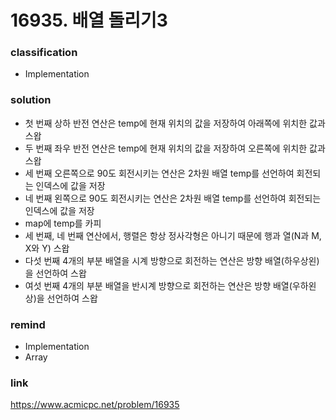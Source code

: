 # 16935. 배열 돌리기3

### classification
* Implementation

### solution
* 첫 번째 상하 반전 연산은 temp에 현재 위치의 값을 저장하여 아래쪽에 위치한 값과 스왑
* 두 번째 좌우 반전 연산은 temp에 현재 위치의 값을 저장하여 오른쪽에 위치한 값과 스왑
* 세 번째 오른쪽으로 90도 회전시키는 연산은 2차원 배열 temp를 선언하여 회전되는 인덱스에 값을 저장
* 네 번째 왼쪽으로 90도 회전시키는 연산은 2차원 배열 temp를 선언하여 회전되는 인덱스에 값을 저장
* map에 temp를 카피
* 세 번째, 네 번째 연산에서, 행렬은 항상 정사각형은 아니기 때문에 행과 열(N과 M, X와 Y) 스왑
* 다섯 번째 4개의 부분 배열을 시계 방향으로 회전하는 연산은 방향 배열(하우상왼)을 선언하여 스왑
* 여섯 번째 4개의 부분 배열을 반시계 방향으로 회전하는 연산은 방향 배열(우하왼상)을 선언하여 스왑

### remind
* Implementation
* Array

### link
https://www.acmicpc.net/problem/16935